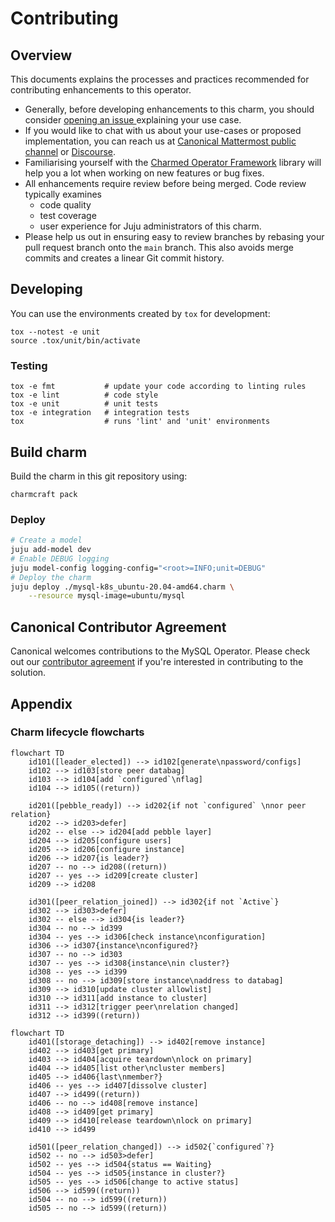 # Contributing

## Overview

This documents explains the processes and practices recommended for contributing enhancements to
this operator.

- Generally, before developing enhancements to this charm, you should consider [opening an issue
  ](https://github.com/canonical/mysql-k8s-operator/issues) explaining your use case.
- If you would like to chat with us about your use-cases or proposed implementation, you can reach
  us at [Canonical Mattermost public channel](https://chat.charmhub.io/charmhub/channels/charm-dev)
  or [Discourse](https://discourse.charmhub.io/).
- Familiarising yourself with the [Charmed Operator Framework](https://juju.is/docs/sdk) library
  will help you a lot when working on new features or bug fixes.
- All enhancements require review before being merged. Code review typically examines
  - code quality
  - test coverage
  - user experience for Juju administrators of this charm.
- Please help us out in ensuring easy to review branches by rebasing your pull request branch onto
  the `main` branch. This also avoids merge commits and creates a linear Git commit history.

## Developing

You can use the environments created by `tox` for development:

```shell
tox --notest -e unit
source .tox/unit/bin/activate
```

### Testing

```shell
tox -e fmt           # update your code according to linting rules
tox -e lint          # code style
tox -e unit          # unit tests
tox -e integration   # integration tests
tox                  # runs 'lint' and 'unit' environments
```

## Build charm

Build the charm in this git repository using:

```shell
charmcraft pack
```

### Deploy

```bash
# Create a model
juju add-model dev
# Enable DEBUG logging
juju model-config logging-config="<root>=INFO;unit=DEBUG"
# Deploy the charm
juju deploy ./mysql-k8s_ubuntu-20.04-amd64.charm \
    --resource mysql-image=ubuntu/mysql
```

## Canonical Contributor Agreement

Canonical welcomes contributions to the MySQL Operator. Please check out our [contributor agreement](https://ubuntu.com/legal/contributors) if you're interested in contributing to the solution.

## Appendix

### Charm lifecycle flowcharts

```mermaid
flowchart TD
    id101([leader_elected]) --> id102[generate\npassword/configs]
    id102 --> id103[store peer databag]
    id103 --> id104[add `configured`\nflag]
    id104 --> id105((return))

    id201([pebble_ready]) --> id202{if not `configured` \nnor peer relation}
    id202 --> id203>defer]
    id202 -- else --> id204[add pebble layer]
    id204 --> id205[configure users]
    id205 --> id206[configure instance]
    id206 --> id207{is leader?}
    id207 -- no --> id208((return))
    id207 -- yes --> id209[create cluster]
    id209 --> id208

    id301([peer_relation_joined]) --> id302{if not `Active`}
    id302 --> id303>defer]
    id302 -- else --> id304{is leader?}
    id304 -- no --> id399
    id304 -- yes --> id306[check instance\nconfiguration]
    id306 --> id307{instance\nconfigured?}
    id307 -- no --> id303
    id307 -- yes --> id308{instance\nin cluster?}
    id308 -- yes --> id399
    id308 -- no --> id309[store instance\naddress to databag]
    id309 --> id310[update cluster allowlist]
    id310 --> id311[add instance to cluster]
    id311 --> id312[trigger peer\nrelation changed]
    id312 --> id399((return))
```

```mermaid
flowchart TD
    id401([storage_detaching]) --> id402[remove instance]
    id402 --> id403[get primary]
    id403 --> id404[acquire teardown\nlock on primary]
    id404 --> id405[list other\ncluster members]
    id405 --> id406{last\nmember?}
    id406 -- yes --> id407[dissolve cluster]
    id407 --> id499((return))
    id406 -- no --> id408[remove instance]
    id408 --> id409[get primary]
    id409 --> id410[release teardown\nlock on primary]
    id410 --> id499

    id501([peer_relation_changed]) --> id502{`configured`?}
    id502 -- no --> id503>defer]
    id502 -- yes --> id504{status == Waiting}
    id504 -- yes --> id505{instance in cluster?}
    id505 -- yes --> id506[change to active status]
    id506 --> id599((return))
    id504 -- no --> id599((return))
    id505 -- no --> id599((return))
```

